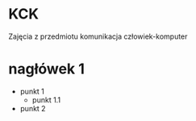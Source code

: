 # KCK
Zajęcia z przedmiotu komunikacja człowiek-komputer
# nagłówek 1 #

- punkt 1
  - punkt 1.1
- punkt 2 
